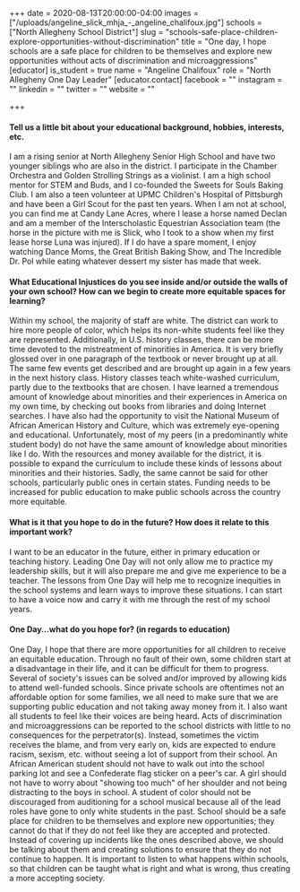 +++
date = 2020-08-13T20:00:00-04:00
images = ["/uploads/angeline_slick_mhja_-_angeline_chalifoux.jpg"]
schools = ["North Allegheny School District"]
slug = "schools-safe-place-children-explore-opportunities-without-discrimination"
title = "One day, I hope schools are a safe place for children to be themselves and explore new opportunities without acts of discrimination and microaggressions"
[educator]
is_student = true
name = "Angeline Chalifoux"
role = "North Allegheny One Day Leader"
[educator.contact]
facebook = ""
instagram = ""
linkedin = ""
twitter = ""
website = ""

+++
#### Tell us a little bit about your educational background, hobbies, interests, etc.

I am a rising senior at North Allegheny Senior High School and have two younger siblings who are also in the district. I participate in the Chamber Orchestra and Golden Strolling Strings as a violinist. I am a high school mentor for STEM and Buds, and I co-founded the Sweets for Souls Baking Club. I am also a teen volunteer at UPMC Children's Hospital of Pittsburgh and have been a Girl Scout for the past ten years. When I am not at school, you can find me at Candy Lane Acres, where I lease a horse named Declan and am a member of the Interscholastic Equestrian Association team (the horse in the picture with me is Slick, who I took to a show when my first lease horse Luna was injured). If I do have a spare moment, I enjoy watching Dance Moms, the Great British Baking Show, and The Incredible Dr. Pol while eating whatever dessert my sister has made that week.

#### What Educational Injustices do you see inside and/or outside the walls of your own school? How can we begin to create more equitable spaces for learning?

Within my school, the majority of staff are white. The district can work to hire more people of color, which helps its non-white students feel like they are represented. Additionally, in U.S. history classes, there can be more time devoted to the mistreatment of minorities in America. It is very briefly glossed over in one paragraph of the textbook or never brought up at all. The same few events get described and are brought up again in a few years in the next history class. History classes teach white-washed curriculum, partly due to the textbooks that are chosen. I have learned a tremendous amount of knowledge about minorities and their experiences in America on my own time, by checking out books from libraries and doing Internet searches. I have also had the opportunity to visit the National Museum of African American History and Culture, which was extremely eye-opening and educational. Unfortunately, most of my peers (in a predominantly white student body) do not have the same amount of knowledge about minorities like I do. With the resources and money available for the district, it is possible to expand the curriculum to include these kinds of lessons about minorities and their histories. Sadly, the same cannot be said for other schools, particularly public ones in certain states. Funding needs to be increased for public education to make public schools across the country more equitable.

#### What is it that you hope to do in the future? How does it relate to this important work?

I want to be an educator in the future, either in primary education or teaching history. Leading One Day will not only allow me to practice my leadership skills, but it will also prepare me and give me experience to be a teacher. The lessons from One Day will help me to recognize inequities in the school systems and learn ways to improve these situations. I can start to have a voice now and carry it with me through the rest of my school years.

#### One Day...what do you hope for? (in regards to education)

One Day, I hope that there are more opportunities for all children to receive an equitable education. Through no fault of their own, some children start at a disadvantage in their life, and it can be difficult for them to progress. Several of society's issues can be solved and/or improved by allowing kids to attend well-funded schools. Since private schools are oftentimes not an affordable option for some families, we all need to make sure that we are supporting public education and not taking away money from it. I also want all students to feel like their voices are being heard. Acts of discrimination and microaggressions can be reported to the school districts with little to no consequences for the perpetrator(s). Instead, sometimes the victim receives the blame, and from very early on, kids are expected to endure racism, sexism, etc. without seeing a lot of support from their school. An African American student should not have to walk out into the school parking lot and see a Confederate flag sticker on a peer's car. A girl should not have to worry about "showing too much" of her shoulder and not being distracting to the boys in school. A student of color should not be discouraged from auditioning for a school musical because all of the lead roles have gone to only white students in the past. School should be a safe place for children to be themselves and explore new opportunities; they cannot do that if they do not feel like they are accepted and protected. Instead of covering up incidents like the ones described above, we should be talking about them and creating solutions to ensure that they do not continue to happen. It is important to listen to what happens within schools, so that children can be taught what is right and what is wrong, thus creating a more accepting society.
